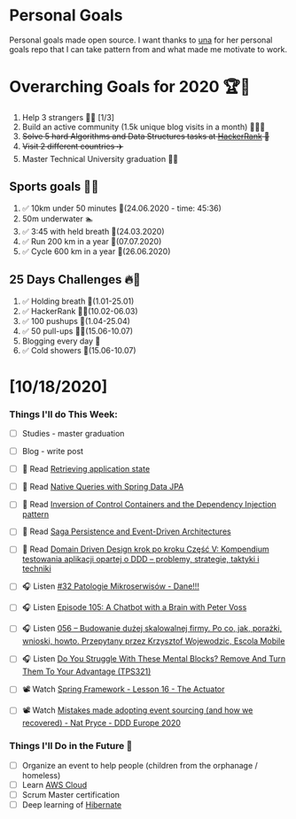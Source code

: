Personal Goals
==============
Personal goals made open source. I want thanks to [una](https://github.com/una/personal-goals) for her personal goals repo that I can take pattern from and what made me motivate to work. 

# Overarching Goals for 2020 🏆🥇
1. Help 3 strangers 🧚‍♂️ [1/3]
2. Build an active community (1.5k unique blog visits in a month) 🧑‍🤝‍🧑
3. ~~Solve 5 hard Algorithms and Data Structures tasks at [HackerRank](https://www.hackerrank.com/) 💙~~
4. ~~Visit 2 different countries ✈️~~
5. Master Technical University graduation 👨‍🎓

## Sports goals 💪🥈
1. ✅ 10km under 50 minutes 👟(24.06.2020 - time: 45:36)
2. 50m underwater 🏊
3. ✅ 3:45 with held breath 🧘(24.03.2020)
4. ✅ Run 200 km in a year 🏃(07.07.2020)
5. ✅ Cycle 600 km in a year 🚴(26.06.2020)

## 25 Days Challenges 🔥🥉
1. ✅ Holding breath 🧘(1.01-25.01)
2. ✅ HackerRank 👨‍💻(10.02-06.03)
3. ✅ 100 pushups 🙇(1.04-25.04)
4. ✅ 50 pull-ups 🏋️‍♂️(15.06-10.07)
5. Blogging every day 📝
6. ✅ Cold showers 🚿(15.06-10.07)

# [10/18/2020]

### Things I'll do This Week:

- [ ] Studies - master graduation
- [ ] Blog - write post
- [ ] 📗 Read [Retrieving application state](https://allegro.tech/2020/10/retrieving-application-state.html)
- [ ] 📗 Read [Native Queries with Spring Data JPA](https://thorben-janssen.com/native-queries-with-spring-data-jpa/?ck_subscriber_id=890236268)
- [ ] 📗 Read [Inversion of Control Containers and the Dependency Injection pattern](https://martinfowler.com/articles/injection.html)
- [ ] 📗 Read [Saga Persistence and Event-Driven Architectures](https://udidahan.com/2009/04/20/saga-persistence-and-event-driven-architectures/)
- [ ] 📗 Read [Domain Driven Design krok po kroku Część V: Kompendium testowania aplikacji opartej o DDD – problemy, strategie, taktyki i techniki](https://bottega.com.pl/pdf/materialy/ddd/ddd5.pdf)
- [ ] 🎧 Listen [#32 Patologie Mikroserwisów - Dane!!!](https://patoarchitekci.io/32/)
- [ ] 🎧 Listen [Episode 105: A Chatbot with a Brain with Peter Voss](https://www.programmingthrowdown.com/2020/10/episode-105-chatbot-with-brain-with.html)
- [ ] 🎧 Listen [056 – Budowanie dużej skalowalnej firmy. Po co, jak, porażki, wnioski, howto. Przepytany przez Krzysztof Wojewodzic, Escola Mobile](https://www.piotrbucki.pl/056)
- [ ] 🎧 Listen [Do You Struggle With These Mental Blocks? Remove And Turn Them To Your Advantage (TPS321)](https://www.asianefficiency.com/podcast/321-mental-blocks/)
- [ ] 📽️ Watch [Spring Framework - Lesson 16 - The Actuator](https://youtu.be/CBMjg9fpmO0)
- [ ] 📽️ Watch [Mistakes made adopting event sourcing (and how we recovered) - Nat Pryce - DDD Europe 2020](https://youtu.be/osk0ZBdBbx4)


### Things I'll Do in the Future 🏅
- [ ] Organize an event to help people (children from the orphanage / homeless)
- [ ] Learn [AWS Cloud](https://www.youtube.com/user/Nephaste20/featured)
- [ ] Scrum Master certification
- [ ] Deep learning of [Hibernate](https://docs.jboss.org/hibernate/orm/5.4/userguide/html_single/Hibernate_User_Guide.html)
